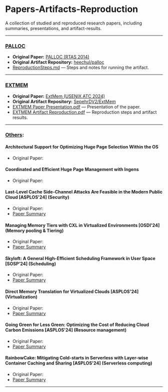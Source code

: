 # Papers-Artifacts-Reproduction
A collection of studied and reproduced research papers, including summaries, presentations, and artifact-results.

---

### [PALLOC](./PALLOC)
- **Original Paper:** [PALLOC (RTAS 2014)](https://cs-people.bu.edu/rmancuso/files/papers/palloc-rtas2014.pdf)
- **Original Artifact Repository:** [heechul/palloc](https://github.com/heechul/palloc)
- [ReproductionSteps.md](./PALLOC/ReproductionSteps.md) —  Steps and notes for running the artifact.

---

### [EXTMEM](./EXTMEM)
- **Original Paper:** [ExtMem (USENIX ATC 2024)](https://www.usenix.org/system/files/atc24-jalalian.pdf)
- **Original Artifact Repository:** [SepehrDV2/ExtMem](https://github.com/SepehrDV2/ExtMem)
- [EXTMEM Paper Presentation.pdf](./EXTMEM/EXTMEM%20Paper%20Presentation.pdf) — Presentation of the paper.
- [EXTMEM Artifact Reproduction.pdf](./EXTMEM/EXTMEM%20Artifact%20Reproduction.pdf) — Reproduction steps and artifact results.

---

### [Others](./others):

#### Architectural Support for Optimizing Huge Page Selection Within the OS
- Original Paper: []()

#### Coordinated and Efficient Huge Page Management with Ingens
- Original Paper: []()

#### Last-Level Cache Side-Channel Attacks Are Feasible in the Modern Public Cloud [ASPLOS'24] (Security)
- Original Paper: []()
- [Paper Summary](https://github.com/moraitisteo/Papers-Artifacts-Reproduction/blob/main/others/Last-Level%20Cache%20Side-Channel%20Attacks%20Are%20Feasible%20in%20the%20Modern%20Public%20Cloud.txt)

#### Managing Memory Tiers with CXL in Virtualized Environments [OSDI'24] (Memory pooling & Tiering)
- Original Paper: []()
- [Paper Summary](https://github.com/moraitisteo/Papers-Artifacts-Reproduction/blob/main/others/Managing%20Memory%20Tiers%20with%20CXL%20in%20Virtualized%20Environments.txt)

#### Skyloft: A General High-Efficient Scheduling Framework in User Space [SOSP’24] (Scheduling)
- Original Paper: []()
- [Paper Summary](https://github.com/moraitisteo/Papers-Artifacts-Reproduction/blob/main/others/Skyloft%3A%20A%20General%20High-Efficient%20Scheduling%20Framework%20in%20User%20Space.txt)

#### Direct Memory Translation for Virtualized Clouds [ASPLOS'24] (Virtualization)
- Original Paper: []()
- [Paper Summary](https://github.com/moraitisteo/Papers-Artifacts-Reproduction/blob/main/others/Direct%20Memory%20Translation%20for%20Virtualized%20Clouds.txt)

#### Going Green for Less Green: Optimizing the Cost of Reducing Cloud Carbon Emissions [ASPLOS'24] (Resource management)
- Original Paper: []()
- [Paper Summary](https://github.com/moraitisteo/Papers-Artifacts-Reproduction/blob/main/others/Going%20Green%20for%20Less%20Green%3A%20Optimizing%20the%20Cost%20of%20Reducing%20Cloud%20Carbon%20Emissions.txt)

#### RainbowCake: Mitigating Cold-starts in Serverless with Layer-wise Container Caching and Sharing [ASPLOS'24] (Serverless computing)
- Original Paper: []()
- [Paper Summary](https://github.com/moraitisteo/Papers-Artifacts-Reproduction/blob/main/others/RainbowCake%3A%20Mitigating%20Cold-starts%20in%20Serverless%20with%20Layer-wise%20Container%20Caching%20and%20Sharing.txt)

---
